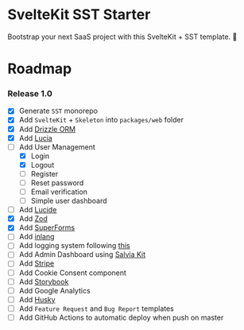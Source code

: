 # SvelteKit SST Starter

Bootstrap your next SaaS project with this SvelteKit + SST template. :rocket:

# Roadmap

### Release 1.0

- [x] Generate `SST` monorepo
- [x] Add `SvelteKit` + `Skeleton` into `packages/web` folder
- [x] Add [Drizzle ORM](https://orm.drizzle.team)
- [x] Add [Lucia](https://github.com/lucia-auth/lucia)
- [ ] Add User Management
  - [x] Login
  - [x] Logout
  - [ ] Register
  - [ ] Reset password
  - [ ] Email verification
  - [ ] Simple user dashboard
- [ ] Add [Lucide](https://lucide.dev/)
- [x] Add [Zod](https://github.com/colinhacks/zod)
- [x] Add [SuperForms](https://github.com/ciscoheat/sveltekit-superforms)
- [ ] Add [inlang](https://github.com/inlang/inlang)
- [ ] Add logging system following [this](https://sst.dev/chapters/setup-error-logging-in-serverless.html)
- [ ] Add Admin Dashboard using [Salvia Kit](https://github.com/salvia-kit/salvia-kit)
- [ ] Add [Stripe](https://stripe.com/it)
- [ ] Add Cookie Consent component
- [ ] Add [Storybook](https://storybook.js.org)
- [ ] Add Google Analytics
- [ ] Add [Husky](https://github.com/typicode/husky)
- [ ] Add `Feature Request` and `Bug Report` templates
- [ ] Add GitHub Actions to automatic deploy when push on master
